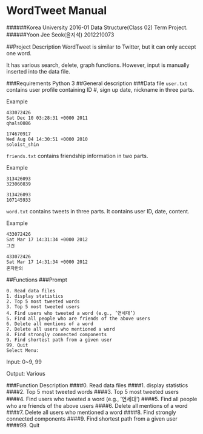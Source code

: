 # WordTweet Manual
######Korea University 2016-01 Data Structure(Class 02) Term Project.
######Yoon Jee Seok(윤지석) 2012210073

##Project Description
WordTweet is similar to Twitter, but it can only accept one word.

It has various search, delete, graph functions. However, input is manually
inserted into the data file.

###Requirements
Python 3
##General description
###Data file
`user.txt` contains user profile containing ID #, sign up date,
nickname in three parts.

Example
```
433072426
Sat Dec 10 03:28:31 +0000 2011
qhals0086

174670917
Wed Aug 04 14:30:51 +0000 2010
soloist_shin
```
`friends.txt` contains friendship information in two parts.

Example
```
313426093
323060839

313426093
107145933
```

`word.txt` contains tweets in three parts. It contains user ID, date, content.

Example
```
433072426
Sat Mar 17 14:31:34 +0000 2012
그건

433072426
Sat Mar 17 14:31:34 +0000 2012
혼자만의
```

##Functions
###Prompt
```
0. Read data files
1. display statistics
2. Top 5 most tweeted words
3. Top 5 most tweeted users
4. Find users who tweeted a word (e.g., ’연세대’)
5. Find all people who are friends of the above users
6. Delete all mentions of a word
7. Delete all users who mentioned a word
8. Find strongly connected components
9. Find shortest path from a given user
99. Quit
Select Menu:
```

Input: 0~9, 99

Output: Various

###Function Description
####0. Read data files
####1. display statistics
####2. Top 5 most tweeted words
####3. Top 5 most tweeted users
####4. Find users who tweeted a word (e.g., ’연세대’)
####5. Find all people who are friends of the above users
####6. Delete all mentions of a word
####7. Delete all users who mentioned a word
####8. Find strongly connected components
####9. Find shortest path from a given user
####99. Quit
